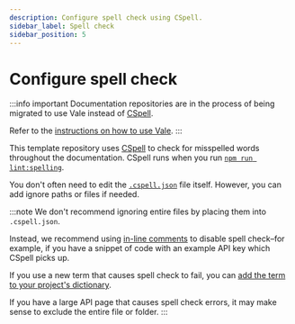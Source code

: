 ```yaml
---
description: Configure spell check using CSpell.
sidebar_label: Spell check
sidebar_position: 5
---
```


# Configure spell check

:::info important
Documentation repositories are in the process of being migrated to use Vale instead of [CSpell](https://cspell.org/).

Refer to the [instructions on how to use Vale](../contribute/run-vale.md).
:::

This template repository uses [CSpell](https://cspell.org/) to check for misspelled words
throughout the documentation.
CSpell runs when you run [`npm run lint:spelling`](../create/run-in-development.md).

You don't often need to edit the [`.cspell.json`](../create/repo-structure.md#-cspelljson) file itself.
However, you can add ignore paths or files if needed.

:::note
We don't recommend ignoring entire files by placing them into `.cspell.json`.

Instead, we recommend using [in-line comments](https://cspell.org/configuration/document-settings/)
to disable spell check–for example, if you have a snippet of code with an example API key
which CSpell picks up.

If you use a new term that causes spell check to fail, you can [add the term to your project's dictionary](../create/run-in-development.md#npm-run-lintspelling).

If you have a large API page that causes spell check errors, it may make sense to exclude
the entire file or folder.
:::
